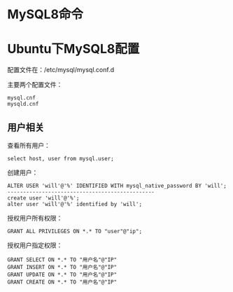 # MySQL8命令

# Ubuntu下MySQL8配置

配置文件在：/etc/mysql/mysql.conf.d

主要两个配置文件：

```shell
mysql.cnf
mysqld.cnf
```

## 用户相关

查看所有用户：

```shell
select host, user from mysql.user;
```

创建用户：

```shell
ALTER USER 'will'@'%' IDENTIFIED WITH mysql_native_password BY 'will';
-----------------------------------------------
create user 'will'@'%';
alter user 'will'@'%' identified by 'will';
```

授权用户所有权限：

```shell
GRANT ALL PRIVILEGES ON *.* TO "user"@"ip";
```

授权用户指定权限：

```shell
GRANT SELECT ON *.* TO "用户名"@"IP"
GRANT INSERT ON *.* TO "用户名"@"IP"
GRANT UPDATE ON *.* TO "用户名"@"IP"
GRANT CREATE ON *.* TO "用户名"@"IP"
```
